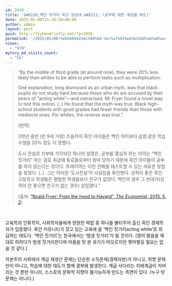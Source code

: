 ```yaml
---
id: 2938
title: '&#8220;백인 짓거리 하고 앉았네.&#8221; (공부에 대한 계급별 태도)'
date: 2015-05-06T21:29:18+00:00
author: admin
layout: post
guid: http://flyhendrixfly.net/?p=2938
permalink: '/2015/05/06/%eb%b0%b1%ec%9d%b8-%ec%a7%93%ea%b1%b0%eb%a6%ac-%ed%95%98%ea%b3%a0-%ec%95%89%ec%95%98%eb%84%a4-%ea%b3%b5%eb%b6%80%ec%97%90-%eb%8c%80%ed%95%9c-%ea%b3%84%ea%b8%89%eb%b3%84-%ed%83%9c%eb%8f%84/'
views:
  - "979"
mytory_md_visits_count:
  - "55"
---
```

> &#8220;By the middle of third grade (at around nine), they were 20% less likely than whites to be able to perform tasks such as multiplication.
> 
> One explanation, long dismissed as an urban myth, was that black pupils do not study hard because those who do are accused by their peers of “acting white”—and ostracised. Mr Fryer found a novel way to test this notion. (..)&nbsp;He found that the myth was true. Black high-school students with good grades had fewer friends than those with mediocre ones. For whites, the reverse was true.&#8221;
> 
> (번역)
> 
> 3학년 중반 (만 9세 가량) 즈음까지 흑인 아이들은 백인 아이보다 곱셈 같은 학습수행을 20% 정도 더 못했다.
> 
> 도시 전설로 치부돼 기각되던 하나의 설명은, 공부를 열심히 하는 아이는 &#8220;백인 짓거리&#8221; 하는 걸로 취급돼 동료들로부터 왕따 당하기 때문에 흑인 아이들이 공부를 하지 않는다는 것이다. 프레이어는 이런 견해를 테스트할 수 있는 새로운 방법을 찾았다. (..) &nbsp;그는 이러한 &#8216;도시전설&#8217;이 사실임을 확인했다. 성적이 좋은 흑인 고등학교 학생들은 평범한 학생들보다 친구가 없었다. 백인의 경우 그 반대가(성적이 안 좋으면 친구가 없는 경우) 성립됐다.&#8221;
> 
> (출처: [&#8220;Roald Fryer: From the hood to Havard&#8221;, _The Economist_, 2015. 5. 2](http://www.economist.com/news/united-states/21650164-hotshot-economist-lessons-baltimore-and-other-trouble-spots-hood))

&nbsp;

교육학과 인류학자, 사회학자들에게 영원한 떡밥 중 하나를 볼티무어 출신 흑인 경제학자가 입증했다. 흑인 커뮤니티가 갖고 있는 교육에 을 &#8216;백인 짓거리acting white&#8217;로 취급하는 태도다. &#8216;백인 짓거리&#8217;는 한국에서는 &#8216;범생 짓거리&#8217;가 될 것이다. (영어 발음을 제대로 하려다가 범생 짓거리한다며 아픔을 맛 본 과거가 떠오르지만 찢어벌길 필요는 없을 것 같다.)

자본주의 사회에서 계급 재생산 문제는 단순한 소득문제(경제자본)가 아니고, 취향 문제만이 아니고, 학습에 대한 태도가 함께 결부돼 발생한다. 계급 사다리는 지배계급이 차버리는 것 뿐만 아니라, 스스로의 문화적 지향이 불가능하게 만드는 측면이 있다. (누구 탓 문제는 아니다.)